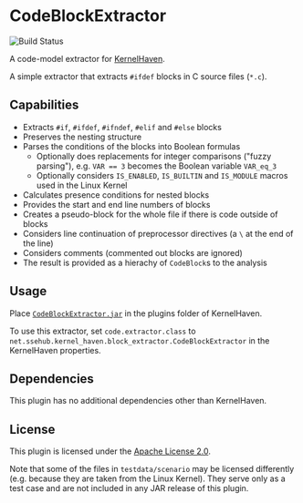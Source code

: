 # CodeBlockExtractor

![Build Status](https://jenkins-2.sse.uni-hildesheim.de/buildStatus/icon?job=KH_CodeBlockExtractor)

A code-model extractor for [KernelHaven](https://github.com/KernelHaven/KernelHaven).

A simple extractor that extracts `#ifdef` blocks in C source files (`*.c`).

## Capabilities

* Extracts `#if`, `#ifdef`, `#ifndef`, `#elif` and `#else` blocks
* Preserves the nesting structure
* Parses the conditions of the blocks into Boolean formulas
	* Optionally does replacements for integer comparisons ("fuzzy parsing"), e.g. `VAR == 3` becomes the Boolean variable `VAR_eq_3`
	* Optionally considers `IS_ENABLED`, `IS_BUILTIN` and `IS_MODULE` macros used in the Linux Kernel
* Calculates presence conditions for nested blocks
* Provides the start and end line numbers of blocks
* Creates a pseudo-block for the whole file if there is code outside of blocks
* Considers line continuation of preprocessor directives (a `\` at the end of the line)
* Considers comments (commented out blocks are ignored)
* The result is provided as a hierachy of `CodeBlock`s to the analysis

## Usage

Place [`CodeBlockExtractor.jar`](https://jenkins-2.sse.uni-hildesheim.de/job/KH_CodeBlockExtractor/lastSuccessfulBuild/artifact/build/jar/CodeBlockExtractor.jar) in the plugins folder of KernelHaven.

To use this extractor, set `code.extractor.class` to `net.ssehub.kernel_haven.block_extractor.CodeBlockExtractor` in the KernelHaven properties.

## Dependencies

This plugin has no additional dependencies other than KernelHaven.

## License

This plugin is licensed under the [Apache License 2.0](https://www.apache.org/licenses/LICENSE-2.0.html).

Note that some of the files in `testdata/scenario` may be licensed differently (e.g. because they are taken from the Linux Kernel). They serve only as a test case and are not included in any JAR release of this plugin.
